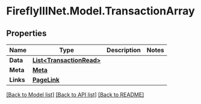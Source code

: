 # FireflyIIINet.Model.TransactionArray

## Properties

Name | Type | Description | Notes
------------ | ------------- | ------------- | -------------
**Data** | [**List&lt;TransactionRead&gt;**](TransactionRead.md) |  | 
**Meta** | [**Meta**](Meta.md) |  | 
**Links** | [**PageLink**](PageLink.md) |  | 

[[Back to Model list]](../README.md#documentation-for-models) [[Back to API list]](../README.md#documentation-for-api-endpoints) [[Back to README]](../README.md)

